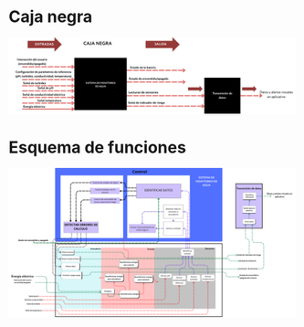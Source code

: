 # Caja negra
![](https://github.com/GaelMilla/FdD_Equipo5/blob/main/FdD/Imagenes/caja_negra.png)
# Esquema de funciones
![](https://github.com/GaelMilla/FdD_Equipo5/blob/main/FdD/Imagenes/esquema_de_funciones.png)
